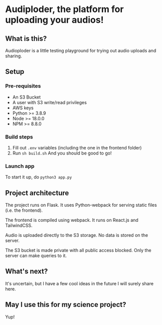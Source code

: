 # Audiploder, the platform for uploading your audios! #

## What is this? ## 
Audioploder is a little testing playground for trying out audio uploads and sharing.

## Setup ##

### Pre-requisites ###
* An S3 Bucket
* A user with S3 write/read privileges
* AWS keys
* Python >= 3.8.9
* Node >= 18.0.0
* NPM >= 8.8.0

### Build steps ###
1. Fill out `.env` variables (including the one in the frontend folder) 
2. Run `sh build.sh`
And you should be good to go!

### Launch app ###
To start it up, do `python3 app.py`

## Project architecture ##
The project runs on Flask. It uses Python-webpack for serving static files (i.e. the frontend).

The frontend is compiled using webpack. It runs on React.js and TailwindCSS.

Audio is uploaded directly to the S3 storage. No data is stored on the server.

The S3 bucket is made private with all public access blocked. Only the server can make queries to it.

## What's next? ##
It's uncertain, but I have a few cool ideas in the future I will surely share here.

## May I use this for my science project? ##
Yup!
